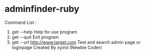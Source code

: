 # adminfinder-ruby
Command List :
1. get --help                           Help for use program
2. get --quit                           Exit program
3. get --url http://www.target.com      Test and search admin page or loginpage
Created By xyind (Newbie Coder)
